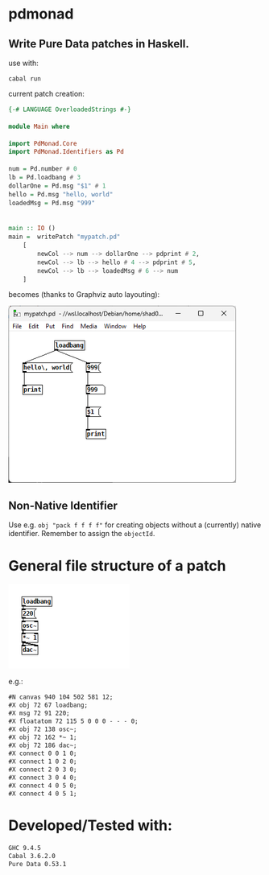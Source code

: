 # pdmonad
## Write Pure Data patches in Haskell.

use with:
```
cabal run
```

current patch creation:
```haskell
{-# LANGUAGE OverloadedStrings #-}

module Main where

import PdMonad.Core
import PdMonad.Identifiers as Pd

num = Pd.number # 0
lb = Pd.loadbang # 3
dollarOne = Pd.msg "$1" # 1
hello = Pd.msg "hello, world"
loadedMsg = Pd.msg "999"


main :: IO ()
main =  writePatch "mypatch.pd"
    [
        newCol --> num --> dollarOne --> pdprint # 2,
        newCol --> lb --> hello # 4 --> pdprint # 5,
        newCol --> lb --> loadedMsg # 6 --> num
    ]
```

becomes (thanks to Graphviz auto layouting):

![Pd created patch](resources/img/layouted.png)


## Non-Native Identifier
Use e.g. ```obj "pack f f f f"``` for creating objects without a (currently) native identifier. Remember to assign the ```objectId```.


# General file structure of a patch
![Pd base patch](resources/img/base.png)

e.g.:
```
#N canvas 940 104 502 581 12;
#X obj 72 67 loadbang;
#X msg 72 91 220;
#X floatatom 72 115 5 0 0 0 - - - 0;
#X obj 72 138 osc~;
#X obj 72 162 *~ 1;
#X obj 72 186 dac~;
#X connect 0 0 1 0;
#X connect 1 0 2 0;
#X connect 2 0 3 0;
#X connect 3 0 4 0;
#X connect 4 0 5 0;
#X connect 4 0 5 1;
```

# Developed/Tested with:
```
GHC 9.4.5
Cabal 3.6.2.0
Pure Data 0.53.1
```
